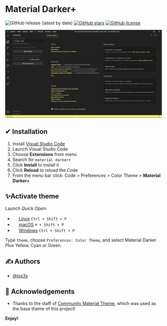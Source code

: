 # Material Darker+

![GitHub release (latest by date)](https://img.shields.io/github/v/release/jos3s/Material-Darker-Plus?style=for-the-badge)
[![GitHub stars](https://img.shields.io/github/stars/jos3s/Material-Darker-Plus?style=for-the-badge)](https://github.com/jos3s/Material-Darker-Plus/stargazers)
[![GitHub license](https://img.shields.io/github/license/jos3s/Material-Darker-Plus?style=for-the-badge)](https://github.com/jos3s/Material-Darker-Plus/blob/master/LICENSE)

![Image](theme-yellow.jpg)

## ✔ Installation

1. Install [Visual Studio Code](https://code.visualstudio.com/)
2. Launch Visual Studio Code
3. Choose **Extensions** from menu
4. Search for `material darker+`
5. Click **Install** to install it
6. Click **Reload** to reload the Code
7. From the menu bar click: Code > Preferences > Color Theme > **Material Darker+**

##  ✨Activate theme

Launch *Quick Open*:

  - <img src="https://www.kernel.org/theme/images/logos/favicon.png" width=16 height=16/> <a href="https://code.visualstudio.com/shortcuts/keyboard-shortcuts-linux.pdf">Linux</a> `Ctrl + Shift + P`
  - <img src="https://developer.apple.com/favicon.ico" width=16 height=16/> <a href="https://code.visualstudio.com/shortcuts/keyboard-shortcuts-macos.pdf">macOS</a> `⌘ + Shift + P`
  - <img src="https://www.microsoft.com/favicon.ico" width=16 height=16/> <a href="https://code.visualstudio.com/shortcuts/keyboard-shortcuts-windows.pdf">Windows</a> `Ctrl + Shift + P`

Type `theme`, choose `Preferences: Color Theme`, and select Material Darker Plus Yellow, Cyan or Green.

## ✍️ Authors 

- [@jos3s](https://www.linkedin.com/in/jos3s/) 


## 🎉 Acknowledgements

- Thanks to the staff of  [Community Material Theme](https://github.com/material-theme/vsc-community-material-theme), which was used as the base theme of this project!

**Enjoy!**
